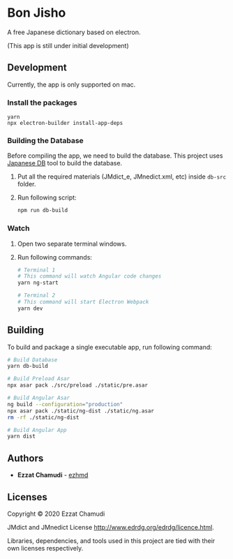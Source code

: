 # Bon Jisho

A free Japanese dictionary based on electron.

(This app is still under initial development)

## Development

Currently, the app is only supported on mac.

### Install the packages

```
yarn
npx electron-builder install-app-deps
```

### Building the Database

Before compiling the app, we need to build the database.
This project uses [Japanese DB](https://github.com/ezhmd/japanese-db) tool to build the database. 

1. Put all the required materials (JMdict_e, JMnedict.xml, etc) inside `db-src` folder.

1. Run following script:
    ```sh
    npm run db-build
    ```

### Watch

1. Open two separate terminal windows.

2. Run following commands:

    ```sh
    # Terminal 1
    # This command will watch Angular code changes
    yarn ng-start 

    # Terminal 2
    # This command will start Electron Webpack
    yarn dev
    ```

## Building

To build and package a single executable app, run following command:

```sh
# Build Database
yarn db-build

# Build Preload Asar
npx asar pack ./src/preload ./static/pre.asar

# Build Angular Asar
ng build --configuration="production"
npx asar pack ./static/ng-dist ./static/ng.asar
rm -rf ./static/ng-dist

# Build Angular App
yarn dist
```

## Authors

* **Ezzat Chamudi** - [ezhmd](https://github.com/ezhmd)

## Licenses

Copyright © 2020 Ezzat Chamudi

JMdict and JMnedict License http://www.edrdg.org/edrdg/licence.html.

Libraries, dependencies, and tools used in this project are tied with their own licenses respectively.
